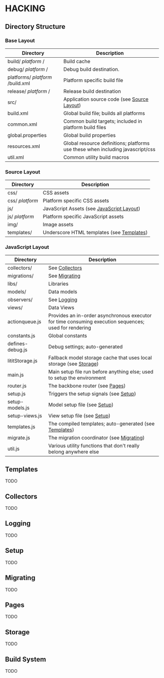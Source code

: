 # HACKING

## Directory Structure

### Base Layout

Directory                       | Description
--------------------------------|------------
build/ *platform* /               | Build cache
debug/ *platform* /               | Debug build destination.
platforms/ *platform* /build.xml  | Platform specific build file
release/ *platform* /             | Release build destination
src/                            | Application source code (see [Source Layout](#source-layout))
build.xml                       | Global build file; builds all platforms
common.xml                      | Common build targets; included in platform build files
global.properties               | Global build properties
resources.xml                   | Global resource definitions; platforms use these when including javascript/css
util.xml                        | Common utility build macros


### Source Layout

Directory               | Description
------------------------|------------
css/                    | CSS assets
css/ *platform*          | Platform specific CSS assets
js/                     | JavaScript Assets (see [JavaScript Layout](#javascript-layout))
js/ *platform*           | Platform specific JavaScript assets
img/                    | Image assets
templates/              | Underscore HTML templates (see [Templates](#templates))

### JavaScript Layout

Directory               | Description
------------------------|------------
collectors/             | See [Collectors](#collectors)
migrations/             | See [Migrating](#migrating)
libs/                   | Libraries
models/                 | Data models
observers/              | See [Logging](#logging)
views/                  | Data Views
actionqueue.js          | Provides an in-order asynchronous executor for time consuming execution sequences; used for rendering
constants.js            | Global constants
defines-debug.js        | Debug settings; auto-generated
lititStorage.js         | Fallback model storage cache that uses local storage (see [Storage](#storage))
main.js                 | Main setup file run before anything else; used to setup the environment
router.js               | The backbone router (see [Pages](#pages))
setup.js                | Triggers the setup signals (see [Setup](#setup))
setup-models.js         | Model setup file (see [Setup](#setup))
setup-views.js          | View setup file (see [Setup](#setup))
templates.js            | The compiled templates; auto-generated (see [Templates](#templates))
migrate.js              | The migration coordinator (see [Migrating](#migrating))
util.js                 | Various utility functions that don't really belong anywhere else

## Templates

TODO

## Collectors

TODO

## Logging

TODO

## Setup

TODO

## Migrating

TODO

## Pages

TODO

## Storage

TODO

## Build System

TODO
